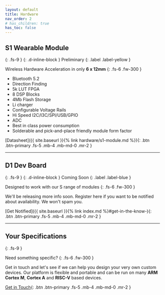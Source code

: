 ```yaml
---
layout: default
title: Hardware
nav_order: 2
# has_children: true
has_toc: false
---
```


## S1 Wearable Module
{: .fs-9 }
{: .d-inline-block }
Preliminary
{: .label .label-yellow }

Wireless Hardware Acceleration in only **6 x 12mm**
{: .fs-6 .fw-300 }

- Bluetooth 5.2
- Direction Finding
- 5k LUT FPGA
- 8 DSP Blocks
- 4Mb Flash Storage
- Li charger
- Configurable Voltage Rails
- Hi Speed I2C/I3C/SPI/USB/GPIO
- ADC
- Best in class power consumption
- Solderable and pick-and-place friendly module form factor

[Datasheet]({{ site.baseurl }}{% link hardware/s1-module.md %}){: .btn .btn-primary .fs-5 .mb-4 .mb-md-0 .mr-2 } 

---

## D1 Dev Board
{: .fs-9 }
{: .d-inline-block }
Coming Soon
{: .label .label-blue }

Designed to work with our S range of modules
{: .fs-6 .fw-300 }

We'll be releasing more info soon. Register here if you want to be notified about availability. We won't spam you.

[Get Notified]({{ site.baseurl }}{% link index.md %}#get-in-the-know-){: .btn .btn-primary .fs-5 .mb-4 .mb-md-0 .mr-2 }

---

## Your Specifications
{: .fs-9 }

Need something specific?
{: .fs-6 .fw-300 }

Get in touch and let's see if we can help you design your very own custom devices. Our platform is flexible and portable and can be run on many **ARM Cortex M**, **Cortex A** and **RISC-V** based devices.

[Get in Touch](mailto:info@siliconwitchery.com?subject=Hello!){: .btn .btn-primary .fs-5 .mb-4 .mb-md-0 .mr-2 }